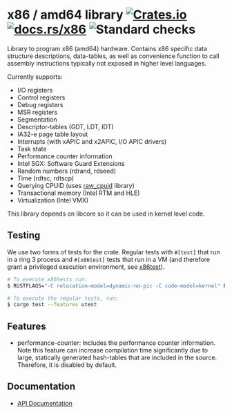 # x86 / amd64 library [![Crates.io](https://img.shields.io/crates/v/x86.svg)](https://crates.io/crates/x86) [![docs.rs/x86](https://docs.rs/x86/badge.svg)](https://docs.rs/crate/x86/) ![Standard checks](https://github.com/gz/rust-x86/actions/workflows/standard.yml/badge.svg)

Library to program x86 (amd64) hardware. Contains x86 specific data structure descriptions, data-tables, as well as convenience function to call assembly instructions typically not exposed in higher level languages.

Currently supports:

* I/O registers
* Control registers
* Debug registers
* MSR registers
* Segmentation
* Descriptor-tables (GDT, LDT, IDT)
* IA32-e page table layout
* Interrupts (with xAPIC and x2APIC, I/O APIC drivers)
* Task state
* Performance counter information
* Intel SGX: Software Guard Extensions
* Random numbers (rdrand, rdseed)
* Time (rdtsc, rdtscp)
* Querying CPUID (uses [raw_cpuid](https://github.com/gz/rust-cpuid) library)
* Transactional memory (Intel RTM and HLE)
* Virtualization (Intel VMX)

This library depends on libcore so it can be used in kernel level code.

## Testing

We use two forms of tests for the crate. Regular tests with `#[test]` that run in a ring 3 process
and `#[x86test]` tests that run in a VM (and therefore grant a privileged execution environment, see [x86test](https://github.com/gz/rust-x86/tree/master/x86test)).

```bash
# To execute x86tests run:
$ RUSTFLAGS="-C relocation-model=dynamic-no-pic -C code-model=kernel" RUST_BACKTRACE=1 cargo test --features vmtest

# To execute the regular tests, run:
$ cargo test --features utest
```

## Features

* performance-counter: Includes the performance counter information. Note this feature
  can increase compilation time significantly due to large, statically generated hash-tables
  that are included in the source. Therefore, it is disabled by default.

## Documentation

* [API Documentation](https://docs.rs/crate/x86/)
